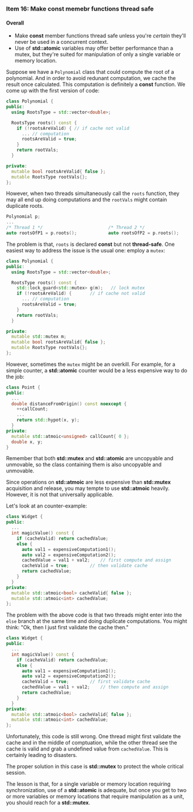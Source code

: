 ### Item 16: Make **const** memebr functions thread safe


#### Overall
- Make **const** member functions thread safe unless you're *certain* they'll never be used in a concurrent context.
- Use of **std::atomic** variables may offer better performance than a mutex, but they're suited for manipulation of only a single variable or memory location.

Suppose we have a `Polynomial` class that could compute the root of a polynomial. And in order to avoid redunant computation, we cache the result once calculated. This computation is definitely a **const** function. We come up with the first version of code:

```CPP
class Polynomial {
public:
  using RootsType = std::vector<double>;

  RootsType roots() const {
    if (!rootsAreValid) { // if cache not valid
      ... // computation 
      rootsAreValid = true;
    }
    return rootVals;
  }

private:
  mutable bool rootsAreValid{ false };
  mutable RootsType rootVals{};
};
```

However, when two threads simultaneously call the `roots` function, they may all end up doing computations and the `rootVals` might contain duplicate roots.

```CPP
Polynomial p;
...
/* Thread 1 */                         /* Thread 2 */
auto rootsOfP1 = p.roots();            auto rootsOfP2 = p.roots();
```

The problem is that, `roots` is declared **const** but not **thread-safe**. One easiest way to address the issue is the usual one: employ a `mutex`:

```CPP
class Polynomial {
public:
  using RootsType = std::vector<double>;

  RootsType roots() const {
    std::lock_guard<std::mutex> g(m);	// lock mutex
    if (!rootsAreValid) { 		// if cache not valid
      ... // computation 
      rootsAreValid = true;
    }
    return rootVals;
  }

private:
  mutable std::mutex m;
  mutable bool rootsAreValid{ false };
  mutable RootsType rootVals{};
};
```

However, sometimes the `mutex` might be an overkill. For example, for a simple counter, a **std::atomic** counter would be a less expensive way to do the job:

```CPP
class Point {
public:
  ...
  double distanceFromOrigin() const noexcept {
    ++callCount;
    ...
    return std::hypot(x, y);
  }
private:
  mutable std::atmoic<unsigned> callCount{ 0 };
  double x, y;
}
```

Remember that both **std::mutex** and **std::atomic** are uncopyable and unmovable, so the class containing them is also uncopyable and unmovable.

Since operations on **std::atmoic** are less expensive than **std::mutex** acquisition and release, you may tempte to use **std::atmoic** heavily. However, it is not that universally applicable.

Let's look at an counter-example:

```CPP
class Widget {
public:
  ...
  int magicValue() const {
    if (cacheValid) return cachedValue;
    else {
      auto val1 = expensiveComputation1();
      auto val2 = expensiveComputation2();
      cachedValue = val1 + val2;	// first compute and assign
      cacheValid = true;		// then validate cache
      return cachedValue;
    }
  }
private:
  mutable std::atmoic<bool> cacheValid{ false };
  mutable std::atmoic<int> cachedValue;
};
```

The problem with the above code is that two threads might enter into the `else` branch at the same time and doing duplicate computations. You might think: "Ok, then I just first validate the cache then."

```CPP
class Widget {
public:
  ...
  int magicValue() const {
    if (cacheValid) return cachedValue;
    else {
      auto val1 = expensiveComputation1();
      auto val2 = expensiveComputation2();
      cacheValid = true;		// first validate cache
      cachedValue = val1 + val2;	// then compute and assign
      return cachedValue;
    }
  }
private:
  mutable std::atmoic<bool> cacheValid{ false };
  mutable std::atmoic<int> cachedValue;
};
```

Unfortunately, this code is still wrong. One thread might first validate the cache and in the middle of comptuation, while the other thread see the cache is valid and grab a undefined value from `cachedValue`. This is certainly leading to disasters.

The proper solution in this case is **std::mutex** to protect the whole critical session.

The lesson is that, for a single variable or memory location requiring synchronization, use of a **std::atomic** is adequate, but once you get to two or more variables or memory locations that require manipulation as a unit, you should reach for a **std::mutex**.